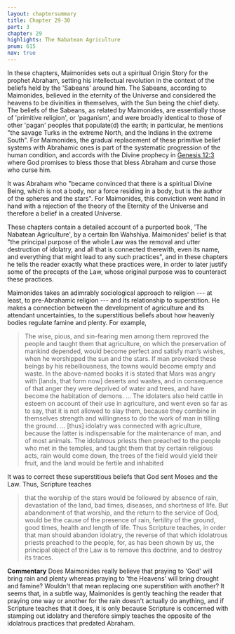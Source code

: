 ```yaml
---
layout: chaptersummary
title: Chapter 29-30
part: 3
chapter: 29
highlights: The Nabatean Agriculture
pnum: 615
nav: true
---
```


In these chapters, Maimonides sets out a spiritual Origin Story for the prophet Abraham, setting his intellectual revolution in the context of the beliefs held by the 'Sabeans' around him. The Sabeans, according to Maimonides, believed in the eternity of the Universe and considered the heavens to be divinities in themselves, with the Sun being the chief diety. The beliefs of the Sabeans, as related by Maimonides, are essentially those of 'primitive religion', or 'paganism', and were broadly identical to those of other 'pagan' peoples that populate(d) the earth; in particular, he mentions "the savage Turks in the extreme North, and the Indians in the extreme South". For Maimonides, the gradual replacement of these primitive belief systems with Abrahamic ones is part of the systematic progression of the human condition, and accords with the Divine prophecy in [Genesis 12:3](https://www.sefaria.org/Genesis.12.3) where God promises to bless those that bless Abraham and curse those who curse him.

It was Abraham who "became convinced that there is a spiritual Divine Being, which is not a body, nor a force residing in a body, but is the author of the spheres and the stars". For Maimonides, this conviction went hand in hand with a rejection of the theory of the Eternity of the Universe and therefore a belief in a created Universe.

These chapters contain a detailed account of a purported book, 'The Nabatean Agriculture', by a certain Ibn Wahshiya. Maimonides' belief is that "the principal purpose of the whole Law was the removal and utter destruction of idolatry, and all that is connected therewith, even its name, and everything that might lead to any such practices", and in these chapters he tells the reader exactly what these practices were, in order to later justify some of the precepts of the Law, whose original purpose was to counteract these practices.

Maimonides takes an adimrably sociological approach to religion --- at least, to pre-Abrahamic religion --- and its relationship to superstition. He makes a connection between the development of agriculture and its attendant uncertainties, to the superstitious beliefs about how heavenly bodies regulate famine and plenty. For example,
> The wise, pious, and sin-fearing men among them reproved the people and taught them that agriculture, on which the preservation of mankind depended, would become perfect and satisfy man’s wishes, when he worshipped the sun and the stars. If man provoked these beings by his rebelliousness, the towns would become empty and waste. In the above-named books it is stated that Mars was angry with [lands, that form now] deserts and wastes, and in consequence of that anger they were deprived of water and trees, and have become the habitation of demons. ... The idolaters also held cattle in esteem on account of their use in agriculture, and went even so far as to say, that it is not allowed to slay them, because they combine in themselves strength and willingness to do the work of man in tilling the ground. ... [thus] idolatry was connected with agriculture, because the latter is indispensable for the maintenance of man, and of most animals. The idolatrous priests then preached to the people who met in the temples, and taught them that by certain religious acts, rain would come down, the trees of the field would yield their fruit, and the land would be fertile and inhabited

It was to correct these superstitious beliefs that God sent Moses and the Law. Thus, Scripture teaches
> that the worship of the stars would be followed by absence of rain, devastation of the land, bad times, diseases, and shortness of life. But abandonment of that worship, and the return to the service of God, would be the cause of the presence of rain, fertility of the ground, good times, health and length of life. Thus Scripture teaches, in order that man should abandon idolatry, the reverse of that which idolatrous priests preached to the people, for, as has been shown by us, the principal object of the Law is to remove this doctrine, and to destroy its traces.

**Commentary**
Does Maimonides really believe that praying to 'God' will bring rain and plenty whereas praying to 'the Heavens' will bring drought and famine? Wouldn't that mean replacing one superstition with another? It seems that, in a subtle way, Maimonides is gently teaching the reader that praying one way or another for the rain doesn't actually do anything, and if Scripture teaches that it does, it is only because Scripture is concerned with stamping out idolatry and therefore simply teaches the opposite of the idolatrous practices that predated Abraham.
